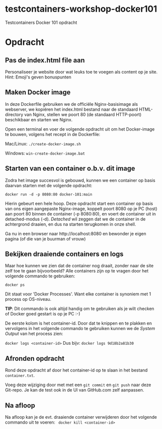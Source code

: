 # testcontainers-workshop-docker101
Testcontainers Docker 101 opdracht

# Opdracht

## Pas de index.html file aan
Personaliseer je website door wat leuks toe te voegen als content op je site.
Hint: Emoji's geven bonuspunten

## Maken Docker image

In deze Dockerfile gebruiken we de officiële Nginx-basisimage als webserver, we kopiëren het index.html bestand naar de standaard HTML-directory van Nginx, stellen we poort 80 (de standaard HTTP-poort) beschikbaar en starten we Nginx.

Open een terminal en voer de volgende opdracht uit om het Docker-image te bouwen, volgens het recept in de Dockerfile:

Mac/Linux: 
``./create-docker-image.sh``

Windows: 
``win-create-docker-image.bat``

## Starten van een container o.b.v. dit image
Zodra het image succesvol is gebouwd, kunnen we een container op basis daarvan starten met de volgende opdracht:

``docker run -d -p 8080:80 docker-101:main``

Hierin gebeurt een hele hoop. Deze opdracht start een container op basis van ons eigen aangepaste Nginx-image, koppelt poort 8080 op je PC (host) aan poort 80 binnen de container (-p 8080:80), en voert de container uit in detached-modus (-d).
_Detached_ wil zeggen dat we de container in de achtergrond draaien, en dus na starten terugkomen in onze shell.

Ga nu in een browser naar http://localhost:8080 en bewonder je eigen pagina (of die van je buurman of vrouw)

## Bekijken draaiende containers en logs

Maar hoe kunnen we zien dat de container nog draait, zonder naar de site zelf toe te gaan bijvoorbeeld?
Alle containers zijn op te vragen door het volgende commando te gebruiken:

``docker ps``

Dit staat voor 'Docker Processes'. Want elke container is synoniem met 1 process op OS-niveau.

**TIP**: Dit commando is ook altijd handig om te gebruiken als je wilt checken of Docker goed gestart is op je PC :-)

De eerste kolom is het container-id. Door dat te knippen en te plakken en vervolgens in het volgende commando
te gebruiken kunnen we de _System Output_ van het process zien:

``docker logs <container-id>``
Dus bijv:
``docker logs 9d18b2a81b30``

## Afronden opdracht
Rond deze opdracht af door het container-id op te slaan in het bestand ``container.txt``.

Voeg deze wijziging door met met een ``git commit`` en ``git push`` naar deze Git-repo. Je kan de test ook in de UI
van GitHub.com zelf aanpassen.

## Na afloop
Na afloop kan je de evt. draaiende container verwijderen door het volgende commando uit te voeren:
`` docker kill <container-id>``
